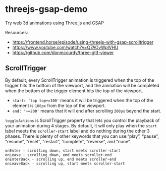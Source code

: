 # threejs-gsap-demo

Try web 3d animations using Three.js and GSAP

Resources:
- https://frontend.horse/episode/using-threejs-with-gsap-scrolltrigger
- https://www.youtube.com/watch?v=Q7AOvWpIVHU
- https://github.com/donmccurdy/three-gltf-viewer


## ScrollTrigger
By default, every ScrollTrigger animation is triggered when the top of the trigger hits the bottom of the viewport, and the animation will be completed when the bottom of the trigger element hits the top of the viewport.

- `start: 'top top+=100'` means it will be triggered when the top of the element is `100px` from the top of the viewport.
- `end: '+=200'` means that it will end after scrolling `200px` beyond the start.

`toggleActions` is ScrollTrigger property that lets you control the playback of your animation during 4 stages. By default, it will only play when the `start` label meets the `scroller-start` label and do nothing during the other 3 phases. There is plenty of other keywords that you can use:“play”, “pause”, “resume”, “reset”, “restart”, “complete”, “reverse”, and “none”.

```
onEnter - scrolling down, start meets scroller-start
onLeave - scrolling down, end meets scroller-end
onEnterBack - scrolling up, end meets scroller-end
onLeaveBack - scrolling up, start meets scroller-start
```
